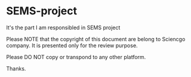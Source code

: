 SEMS-project
============

It's the part I am responsibled in SEMS project

Please NOTE that the copyright of this document are belong to Sciencgo company.
It is presented only for the review purpose. 

Please DO NOT copy or transpond to any other platform.

Thanks.
